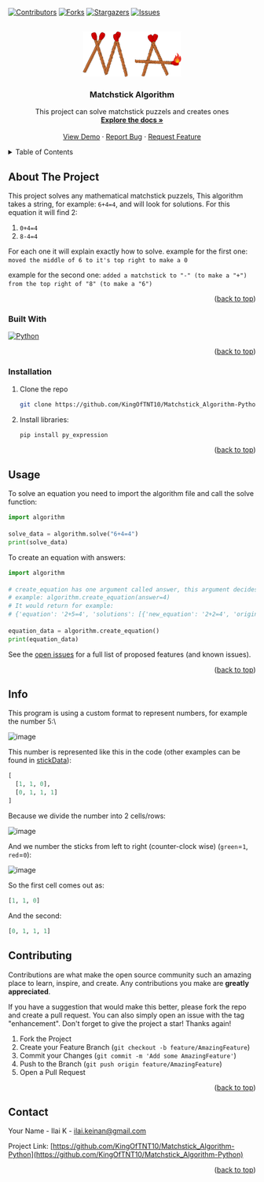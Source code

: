 <!-- Improved compatibility of back to top link: See: https://github.com/othneildrew/Best-README-Template/pull/73 -->
<a name="readme-top"></a>
<!--
*** Thanks for checking out the Best-README-Template. If you have a suggestion
*** that would make this better, please fork the repo and create a pull request
*** or simply open an issue with the tag "enhancement".
*** Don't forget to give the project a star!
*** Thanks again! Now go create something AMAZING! :D
-->



<!-- PROJECT SHIELDS -->
<!--
*** I'm using markdown "reference style" links for readability.
*** Reference links are enclosed in brackets [ ] instead of parentheses ( ).
*** See the bottom of this document for the declaration of the reference variables
*** for contributors-url, forks-url, etc. This is an optional, concise syntax you may use.
*** https://www.markdownguide.org/basic-syntax/#reference-style-links
-->
[![Contributors][contributors-shield]][contributors-url]
[![Forks][forks-shield]][forks-url]
[![Stargazers][stars-shield]][stars-url]
[![Issues][issues-shield]][issues-url]



<!-- PROJECT LOGO -->
<br />
<div align="center">
  <a href="https://github.com/KingOfTNT10/Matchstick_Algorithm-Python">
    <img src="images/logo.png" alt="Logo" width="200" height="92">
  </a>

<h3 align="center">Matchstick Algorithm</h3>

  <p align="center">
    This project can solve matchstick puzzels and creates ones
    <br />
    <a href="https://github.com/KingOfTNT10/Matchstick_Algorithm-Python"><strong>Explore the docs »</strong></a>
    <br />
    <br />
    <a href="https://github.com/KingOfTNT10/Matchstick_Algorithm-Python">View Demo</a>
    ·
    <a href="https://github.com/KingOfTNT10/Matchstick_Algorithm-Python/issues">Report Bug</a>
    ·
    <a href="https://github.com/KingOfTNT10/Matchstick_Algorithm-Python/issues">Request Feature</a>
  </p>
</div>



<!-- TABLE OF CONTENTS -->
<details>
  <summary>Table of Contents</summary>
  <ol>
    <li>
      <a href="#about-the-project">About The Project</a>
      <ul>
        <li><a href="#built-with">Built With</a></li>
      </ul>
    </li>
    <li>
      <ul>
        <li><a href="#installation">Installation</a></li>
      </ul>
    </li>
    <li><a href="#usage">Usage</a></li>
    <li><a href="#info">Info</a></li>
    <li><a href="#contributing">Contributing</a></li>
    <li><a href="#contact">Contact</a></li>
  </ol>
</details>



<!-- ABOUT THE PROJECT -->
## About The Project

This project solves any mathematical matchstick puzzels, This algorithm takes a string, for example: `6+4=4`, and will look for solutions. For this equation it will find 2:
1. `0+4=4`
2. `8-4=4`

For each one it will explain exactly how to solve.
example for the first one:
`moved the middle of 6 to it's top right to make a 0`

example for the second one:
`added a matchstick to "-" (to make a "+") from the top right of "8" (to make a "6")`

<p align="right">(<a href="#readme-top">back to top</a>)</p>



### Built With

[![Python][Python]][Python-url]

<p align="right">(<a href="#readme-top">back to top</a>)</p>


### Installation

1. Clone the repo
   ```sh
   git clone https://github.com/KingOfTNT10/Matchstick_Algorithm-Python.git
   ```
2. Install libraries:
   ```sh
   pip install py_expression

<p align="right">(<a href="#readme-top">back to top</a>)</p>



<!-- USAGE EXAMPLES -->
## Usage
To solve an equation you need to import the algorithm file and call the solve function:

```py
import algorithm

solve_data = algorithm.solve("6+4=4")
print(solve_data)
```

To create an equation with answers:
```py
import algorithm

# create_equation has one argument called answer, this argument decides what the answer for the random math problem should be
# example: algorithm.create_equation(answer=4)
# It would return for example:
# {'equation': '2+5=4', 'solutions': [{'new_equation': '2+2=4', 'original_equation': '2+5=4', 'explanation': "moved the top left of 5 to it's top right to make a 2"}]}

equation_data = algorithm.create_equation()
print(equation_data)
```

See the [open issues](https://github.com/KingOfTNT10/Matchstick_Algorithm-Python/issues) for a full list of proposed features (and known issues).

<p align="right">(<a href="#readme-top">back to top</a>)</p>


<!-- INFO -->
## Info
This program is using a custom format to represent numbers, for example the number 5:\

![image](https://user-images.githubusercontent.com/66069146/189388128-f98d171c-ad4b-4d6f-9f7c-1ec4a3592918.png)

This number is represented like this in the code (other examples can be found in [stickData](https://github.com/KingOfTNT10/Matchstick_Algorithm-Python/blob/main/stickData.json)):
```python
[
  [1, 1, 0],
  [0, 1, 1, 1]
]
``` 

Because we divide the number into 2 cells/rows:

![image](https://user-images.githubusercontent.com/66069146/189388924-f65d381d-361c-4859-92a2-61fa1c4c7aa0.png)

And we number the sticks from left to right (counter-clock wise) (`green`=`1`, `red`=`0`):

![image](https://user-images.githubusercontent.com/66069146/189389430-26fa91a3-681b-4577-8955-d777d0e28f98.png)

So the first cell comes out as:
```python
[1, 1, 0]
```
And the second:
```python
[0, 1, 1, 1]
```

<!-- CONTRIBUTING -->
## Contributing

Contributions are what make the open source community such an amazing place to learn, inspire, and create. Any contributions you make are **greatly appreciated**.

If you have a suggestion that would make this better, please fork the repo and create a pull request. You can also simply open an issue with the tag "enhancement".
Don't forget to give the project a star! Thanks again!

1. Fork the Project
2. Create your Feature Branch (`git checkout -b feature/AmazingFeature`)
3. Commit your Changes (`git commit -m 'Add some AmazingFeature'`)
4. Push to the Branch (`git push origin feature/AmazingFeature`)
5. Open a Pull Request

<p align="right">(<a href="#readme-top">back to top</a>)</p>



<!-- CONTACT -->
## Contact

Your Name - Ilai K - ilai.keinan@gmail.com

Project Link: [https://github.com/KingOfTNT10/Matchstick_Algorithm-Python](https://github.com/KingOfTNT10/Matchstick_Algorithm-Python)

<p align="right">(<a href="#readme-top">back to top</a>)</p>

<!-- MARKDOWN LINKS & IMAGES -->
<!-- https://www.markdownguide.org/basic-syntax/#reference-style-links -->
[contributors-shield]: https://img.shields.io/github/contributors/KingOfTNT10/Matchstick_Algorithm-Python.svg?style=for-the-badge
[contributors-url]: https://github.com/KingOfTNT10/Matchstick_Algorithm-Python/graphs/contributors
[forks-shield]: https://img.shields.io/github/forks/KingOfTNT10/Matchstick_Algorithm-Python.svg?style=for-the-badge
[forks-url]: https://github.com/KingOfTNT10/Matchstick_Algorithm-Python/network/members
[stars-shield]: https://img.shields.io/github/stars/KingOfTNT10/Matchstick_Algorithm-Python.svg?style=for-the-badge
[stars-url]: https://github.com/KingOfTNT10/Matchstick_Algorithm-Python/stargazers
[issues-shield]: https://img.shields.io/github/issues/KingOfTNT10/Matchstick_Algorithm-Python.svg?style=for-the-badge
[issues-url]: https://github.com/KingOfTNT10/Matchstick_Algorithm-Python/issues
[license-shield]: https://img.shields.io/github/license/KingOfTNT10/Matchstick_Algorithm-Python.svg?style=for-the-badge
[license-url]: https://github.com/KingOfTNT10/Matchstick_Algorithm-Python/blob/master/LICENSE.txt
[linkedin-shield]: https://img.shields.io/badge/-LinkedIn-black.svg?style=for-the-badge&logo=linkedin&colorB=555
[linkedin-url]: https://linkedin.com/in/linkedin_username
[product-screenshot]: images/screenshot.png
[Python]: https://user-images.githubusercontent.com/66069146/189385703-18f89037-9c12-453b-8d40-f945847a7ac6.png
[Python-url]: https://www.python.org/
